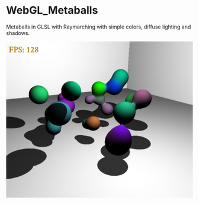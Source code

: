 # WebGL_Metaballs
Metaballs in GLSL with Raymarching with simple colors, diffuse lighting and shadows.
  
![Alt text](/Metaballs.png?raw=true "Metaballs") 
  
